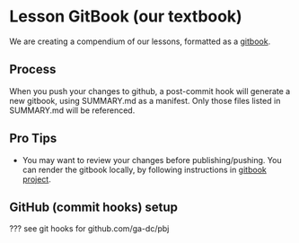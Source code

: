 # Lesson GitBook (our textbook)

We are creating a compendium of our lessons, formatted as a [gitbook](https://github.com/GitbookIO/gitbook).

## Process

When you push your changes to github, a post-commit hook will
generate a new gitbook, using SUMMARY.md as a manifest.  Only those files listed in SUMMARY.md will be referenced.

## Pro Tips

- You may want to review your changes before publishing/pushing.  You can render the gitbook locally, by following instructions in [gitbook project](https://github.com/GitbookIO/gitbook).

## GitHub (commit hooks) setup

??? see git hooks for github.com/ga-dc/pbj
